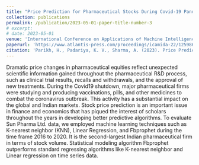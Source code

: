 ```yaml
---
title: "Price Prediction for Pharmaceutical Stocks During Covid-19 Pandemic"
collection: publications
permalink: /publication/2023-05-01-paper-title-number-3
# excerpt: 
# date: 2023-05-01
venue: 'International Conference on Applications of Machine Intelligence and Data Analytics'
paperurl: 'https://www.atlantis-press.com/proceedings/icamida-22/125986299'
citation: 'Parikh, H., Padariya, K. V., Sharma, A. (2023). Price Prediction for Pharmaceutical Stocks During Covid-19 Pandemic. Proceedings of the International Conference on Applications of Machine Intelligence and Data Analytics (ICAMIDA 2022), 61-68. Atlantis Press.'
---
```

Dramatic price changes in pharmaceutical equities reflect unexpected scientific information gained throughout the pharmaceutical R&D process, such as clinical trial results, recalls and withdrawals, and the approval of new treatments. During the Covid19 shutdown, major pharmaceutical firms were studying and producing vaccinations, pills, and other medicines to combat the coronavirus outbreak. This activity has a substantial impact on the global and Indian markets. Stock price prediction is an important issue in finance and economics that has piqued the interest of scholars throughout the years in developing better predictive algorithms. To evaluate Sun Pharma Ltd. data, we employed machine learning techniques such as K-nearest neighbor (KNN), Linear Regression, and Fbprophet during the time frame 2016 to 2020. It is the second-largest Indian pharmaceutical firm in terms of stock volume. Statistical modeling algorithm Fbprophet outperforms standard regressing algorithms like K-nearest neighbor and Linear regression on time series data.
